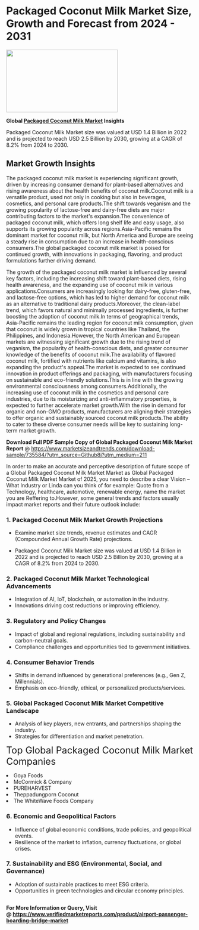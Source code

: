 <H1>Packaged Coconut Milk Market Size, Growth and Forecast from 2024 - 2031</H1><img class="aligncenter size-medium wp-image-584254" src="https://thirdeyenews.in/wp-content/uploads/2024/09/Global-Market-Research-300x168.jpeg" alt="" width="300" height="168" /><p><strong>Global&nbsp;<a href="https://www.marketsizeandtrends.com/download-sample/735584/?utm_source=Github8j?utm_medium=211">Packaged Coconut Milk Market</a> Insights</strong></p><p>Packaged Coconut Milk Market size was valued at USD 1.4 Billion in 2022 and is projected to reach USD 2.5 Billion by 2030, growing at a CAGR of 8.2% from 2024 to 2030.</p><p><h2>Market Growth Insights</h2> <p>The packaged coconut milk market is experiencing significant growth, driven by increasing consumer demand for plant-based alternatives and rising awareness about the health benefits of coconut milk.Coconut milk is a versatile product, used not only in cooking but also in beverages, cosmetics, and personal care products.The shift towards veganism and the growing popularity of lactose-free and dairy-free diets are major contributing factors to the market's expansion.The convenience of packaged coconut milk, which offers long shelf life and easy usage, also supports its growing popularity across regions.Asia-Pacific remains the dominant market for coconut milk, but North America and Europe are seeing a steady rise in consumption due to an increase in health-conscious consumers.The global packaged coconut milk market is poised for continued growth, with innovations in packaging, flavoring, and product formulations further driving demand.</p> <p>The growth of the packaged coconut milk market is influenced by several key factors, including the increasing shift toward plant-based diets, rising health awareness, and the expanding use of coconut milk in various applications.Consumers are increasingly looking for dairy-free, gluten-free, and lactose-free options, which has led to higher demand for coconut milk as an alternative to traditional dairy products.Moreover, the clean-label trend, which favors natural and minimally processed ingredients, is further boosting the adoption of coconut milk.In terms of geographical trends, Asia-Pacific remains the leading region for coconut milk consumption, given that coconut is widely grown in tropical countries like Thailand, the Philippines, and Indonesia.However, the North American and European markets are witnessing significant growth due to the rising trend of veganism, the popularity of health-conscious diets, and greater consumer knowledge of the benefits of coconut milk.The availability of flavored coconut milk, fortified with nutrients like calcium and vitamins, is also expanding the product's appeal.The market is expected to see continued innovation in product offerings and packaging, with manufacturers focusing on sustainable and eco-friendly solutions.This is in line with the growing environmental consciousness among consumers.Additionally, the increasing use of coconut milk in the cosmetics and personal care industries, due to its moisturizing and anti-inflammatory properties, is expected to further accelerate market growth.With the rise in demand for organic and non-GMO products, manufacturers are aligning their strategies to offer organic and sustainably sourced coconut milk products.The ability to cater to these diverse consumer needs will be key to sustaining long-term market growth.</p> <p><span class=""><strong>Download Full PDF Sample Copy of Global Packaged Coconut Milk Market Report</strong> @ <a href="https://www.marketsizeandtrends.com/download-sample/735584/?utm_source=Github8j?utm_medium=211" target="_blank">https://www.marketsizeandtrends.com/download-sample/735584/?utm_source=Github8j?utm_medium=211</a></span></p><p>In order to make an accurate and perceptive description of future scope of a Global&nbsp;Packaged Coconut Milk Market Market as Global&nbsp;Packaged Coconut Milk Market Market of 2025, you need to describe a clear Vision &ndash; What Industry or Linda can you think of for example: Quote from a Technology, healthcare, automotive, renewable energy, name the market you are Reffering to.However, some general trends and factors usually impact market reports and their future outlook include:</p><h3>1.&nbsp;<strong>Packaged Coconut Milk Market Growth Projections</strong></h3><ul><li>Examine market size trends, revenue estimates and CAGR (Compounded Annual Growth Rate) projections.</li><li><p>Packaged Coconut Milk Market size was valued at USD 1.4 Billion in 2022 and is projected to reach USD 2.5 Billion by 2030, growing at a CAGR of 8.2% from 2024 to 2030.</p></li></ul><h3>2.&nbsp;<strong>Packaged Coconut Milk Market Technological Advancements</strong></h3><ul><li>Integration of AI, IoT, blockchain, or automation in the industry.</li><li>Innovations driving cost reductions or improving efficiency.</li></ul><h3>3.&nbsp;<strong>Regulatory and Policy Changes</strong></h3><ul><li>Impact of global and regional regulations, including sustainability and carbon-neutral goals.</li><li>Compliance challenges and opportunities tied to government initiatives.</li></ul><h3>4.&nbsp;<strong>Consumer Behavior Trends</strong></h3><ul><li>Shifts in demand influenced by generational preferences (e.g., Gen Z, Millennials).</li><li>Emphasis on eco-friendly, ethical, or personalized products/services.</li></ul><h3>5.&nbsp;<strong>Global Packaged Coconut Milk Market Competitive Landscape</strong></h3><ul><li>Analysis of key players, new entrants, and partnerships shaping the industry.</li><li>Strategies for differentiation and market penetration.</li></ul><p data-pm-slice="1 1 []"><span style="color: inherit; font-family: inherit; font-size: 25px;">Top Global Packaged Coconut Milk Market Companies</span></p><div class="" data-test-id=""><p><li>Goya Foods</li><li> McCormick & Company</li><li> PUREHARVEST</li><li> Theppadungporn Coconut</li><li> The WhiteWave Foods Company</li></p></div><h3>6.&nbsp;<strong>Economic and Geopolitical Factors</strong></h3><ul><li>Influence of global economic conditions, trade policies, and geopolitical events.</li><li>Resilience of the market to inflation, currency fluctuations, or global crises.</li></ul><h3>7.&nbsp;<strong>Sustainability and ESG (Environmental, Social, and Governance)</strong></h3><ul><li>Adoption of sustainable practices to meet ESG criteria.</li><li>Opportunities in green technologies and circular economy principles.</li></ul><h2><strong style="font-size: 14px;">For More Information or Query, Visit @&nbsp;</strong><a style="background-color: #ffffff; font-size: 14px;" href="https://www.marketsizeandtrends.com/report/packaged-coconut-milk-market/" target="_blank">https://www.verifiedmarketreports.com/product/airport-passenger-boarding-bridge-market</a></h2>